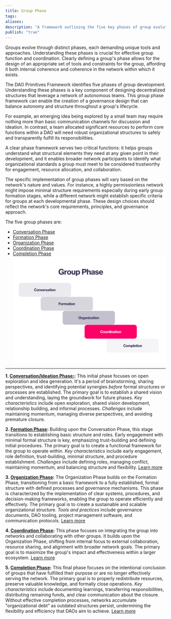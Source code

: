 ```yaml
---
title: Group Phase
tags: 
aliases: 
description: "A framework outlining the five key phases of group evolution, tailored for DAO contexts."
publish: "true"
---
```


Groups evolve through distinct phases, each demanding unique tools and approaches. Understanding these phases is crucial for effective group function and coordination. Clearly defining a group's phase allows for the design of an appropriate set of tools and constraints for the group, affording it both internal coherence and coherence in the network within which it exists.  

The DAO Primitives Framework identifies five phases of group development. Understanding these phases is a key component of designing decentralized structures that leverage a network of autonomous teams. This group phase framework can enable the creation of a governance design that can balance autonomy and structure throughout a group's lifecycle.

For example, an emerging idea being explored by a small team may require nothing more than basic communication channels for discussion and ideation. In contrast, a team allocated significant resources to perform core functions within a DAO will need robust organizational structures to safely and transparently fulfill its responsibilities.

A clear phase framework serves two critical functions: it helps groups understand what structural elements they need at any given point in their development, and it enables broader network participants to identify what organizational standards a group must meet to be considered trustworthy for engagement, resource allocation, and collaboration.

The specific implementation of group phases will vary based on the network's nature and values. For instance, a highly permissionless network might impose minimal structure requirements especially during early group formation stages, while a different network might establish specific criteria for groups at each developmental phase. These design choices should reflect the network's core requirements, principles, and governance approach.

The five group phases are: 

- [Conversation Phase](notes/dao-primitives/framework/group-phase/conversation.md)
- [Formation Phase](notes/dao-primitives/framework/group-phase/formation.md)
- [Organization Phase](notes/dao-primitives/framework/group-phase/organization.md)
- [Coordination Phase](notes/dao-primitives/framework/group-phase/coordination.md)
- [Completion Phase](notes/dao-primitives/framework/group-phase/completion.md)
 ![](attachments/Pasted%20image%2020250213104038.png)
---


**1. [Conversation/Ideation Phase:](notes/dao-primitives/framework/group-phase/conversation.md):** This initial phase focuses on open exploration and idea generation.  It's a period of brainstorming, sharing perspectives, and identifying potential synergies *before* formal structures or processes are established.  The primary goal is to establish a shared vision and understanding, laying the groundwork for future phases.  *Key characteristics* include open exploration, shared vision development, relationship building, and informal processes.  *Challenges* include maintaining momentum, managing diverse perspectives, and avoiding premature closure. 

**2. [Formation Phase](notes/dao-primitives/framework/group-phase/formation.md):** Building upon the Conversation Phase, this stage transitions to establishing basic structure and roles.  Early engagement with minimal formal structure is key, emphasizing trust-building and defining initial procedures. The primary goal is to create a functional framework for the group to operate within. *Key characteristics* include early engagement, role definition, trust-building, minimal structure, and procedure establishment. *Challenges* include defining roles, managing conflict, maintaining momentum, and balancing structure and flexibility. [Learn more](notes/dao-primitives/framework/group-phase/formation.md)

**3. [Organization Phase](notes/dao-primitives/framework/group-phase/organization.md):**  The Organization Phase builds on the Formation Phase, transitioning from a basic framework to a fully established, formal structure with defined processes and governance mechanisms. This phase is characterized by the implementation of clear systems, procedures, and decision-making frameworks, enabling the group to operate efficiently and effectively. The primary goal is to create a sustainable and scalable organizational structure.  *Tools and practices* include governance documents, DAO tooling, project management software, and communication protocols. [Learn more](notes/dao-primitives/framework/group-phase/organization.md)

**4. [Coordination Phase](notes/dao-primitives/framework/group-phase/coordination.md):** This phase focuses on integrating the group into networks and collaborating with other groups.  It builds upon the Organization Phase, shifting from internal focus to external collaboration, resource sharing, and alignment with broader network goals. The primary goal is to maximize the group's impact and effectiveness within a larger ecosystem. [Learn more](notes/dao-primitives/framework/group-scale/coordination.md)

**5. [Completion Phase](notes/dao-primitives/framework/group-phase/completion.md):** 
This final phase focuses on the intentional conclusion of groups that have fulfilled their purpose or are no longer effectively serving the network. The primary goal is to properly redistribute resources, preserve valuable knowledge, and formally close operations. *Key characteristics* include documenting learnings, transferring responsibilities, distributing remaining funds, and clear communication about the closure. Without effective completion processes, networks accumulate "organizational debt" as outdated structures persist, undermining the flexibility and efficiency that DAOs aim to achieve. [Learn more](notes/dao-primitives/framework/group-phase/completion.md) 


